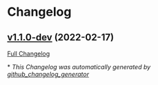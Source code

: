 # Changelog

## [v1.1.0-dev](https://github.com/NASA-PDS/web-analytics/tree/v1.1.0-dev) (2022-02-17)

[Full Changelog](https://github.com/NASA-PDS/web-analytics/compare/d6977fda23e31e92e8229725ad26c02e0e665157...v1.1.0-dev)



\* *This Changelog was automatically generated by [github_changelog_generator](https://github.com/github-changelog-generator/github-changelog-generator)*
